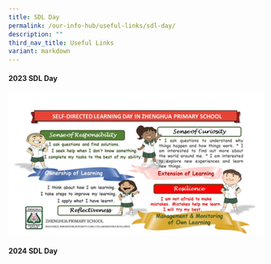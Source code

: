 ```yaml
---
title: SDL Day
permalink: /our-info-hub/useful-links/sdl-day/
description: ""
third_nav_title: Useful Links
variant: markdown
---
```

#### 2023 SDL Day

![](/images/Our%20info%20hub/sdl%20infographic.jpg)<br>

#### 2024 SDL Day